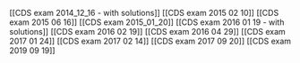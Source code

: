[[CDS exam 2014_12_16 - with solutions]]
[[CDS exam 2015 02 10]]
[[CDS exam 2015 06 16]]
[[CDS exam 2015_01_20]]
[[CDS exam 2016 01 19 - with solutions]]
[[CDS exam 2016 02 19]]
[[CDS exam 2016 04 29]]
[[CDS exam 2017 01 24]]
[[CDS exam 2017 02 14]]
[[CDS exam 2017 09 20]]
[[CDS exam 2019 09 19]]




